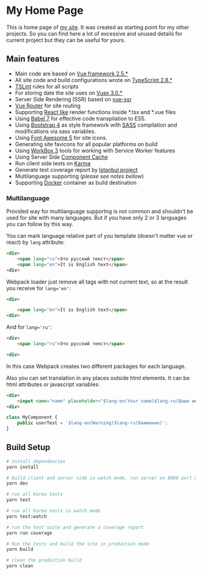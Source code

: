 # My Home Page

This is home page of [my site](https://ynagaev.ru). It was created as starting point for my other projects. So you can find here a lot of excessive and unused details for current project but they can be useful for yours.

## Main features

* Main code are based on [Vue framework 2.5.*](https://vuejs.org/)
* All site code and build configurations wrote on [TypeScript 2.8.*](https://www.typescriptlang.org/)
* [TSLint](https://palantir.github.io/tslint/) rules for all scripts
* For storing date the site uses on [Vuex 3.0.*](https://vuex.vuejs.org)
* Server Side Rendering (SSR) based on [vue-ssr](https://ssr.vuejs.org/)
* [Vue Router](https://router.vuejs.org/) for site routing
* Supporting [React like](https://reactjs.org/docs/jsx-in-depth.html) render functions inside *.tsx and *.vue files
* Using [Babel 7](https://github.com/babel/babel/wiki/Babel-7) for effective code transpilation to ES5.
* Using [Bootstrap 4](https://getbootstrap.com/) as style framework with [SASS](http://sass-lang.com/) compilation and modifications via sass variables.
* Using [Font Awesome 5](https://fontawesome.com/) for site icons.
* Generating site favicons for all popular platforms on build
* Using [WorkBox 3](https://developers.google.com/web/tools/workbox/) tools for working with Service Worker features
* Using Server Side [Component Cache](https://ssr.vuejs.org/en/caching.html)
* Run client side tests on [Karma](https://karma-runner.github.io/1.0/index.html)
* Generate test coverage report by [Istanbul project](https://istanbul.js.org/)
* Multilanguage supporting (*please see notes bellow*)
* Supporting [Docker](https://www.docker.com/) container as build destination

### Multilanguage
Provided way for multilanguage supportng is not common and shouldn't be used for site with many languages.
But if you have only 2 or 3 languages you can follow by this way.

You can mark language relative part of you template (doesn't matter vue or react) by `lang` attribute:
``` html
<div>
    <span lang="ru">Это русский текст</span>
    <span lang="en">It is English text</span>
<div>
```

Webpack loader just remove all tags with not current text, so at the result you receive for `lang='en'`:
``` html
<div>

    <span lang="en">It is English text</span>
<div>
```
And for `lang='ru'`:
``` html
<div>
    <span lang="ru">Это русский текст</span>

<div>
```

In this case Webpack creates two different packages for each language.

Also you can set translation in any places outside html elements. It can be html attributes or javascript variables:
``` html
<div>
    <input name="name" placeholder="$lang-en(Your name)$lang-ru(Ваше имя)"/>
<div>
```

``` ts
class MyComponent {
    public userText = '$lang-en(Warning)$lang-ru(Внимание)';
}
```

## Build Setup

``` bash
# install dependencies
yarn install

# build client and server side in watch mode, run server on 8080 port with SSR
yarn dev

# run all Karma tests
yarn test

# run all Karma tests in watch mode
yarn test:watch

# run the test suite and generate a coverage report
yarn run coverage

# Run the tests and build the site in production mode
yarn build

# clean the production build
yarn clean
```
